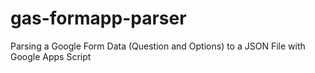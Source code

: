 # gas-formapp-parser
Parsing a Google Form Data (Question and Options) to a JSON File with Google Apps Script
